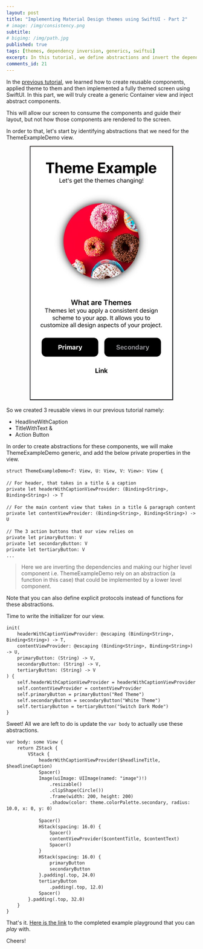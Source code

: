 ```yaml
---
layout: post
title: "Implementing Material Design themes using SwiftUI - Part 2"
# image: /img/consistency.png
subtitle: 
# bigimg: /img/path.jpg
published: true
tags: [themes, dependency inversion, generics, swiftui]
excerpt: In this tutorial, we define abstractions and invert the dependencies in our container view so we can inject our reusable SwiftUI componenets.
comments_id: 21
---
```


In the [previous tutorial](/implementing-material-design-themes-using-swiftui), we learned how to create reusable components, applied theme to them and then implemented a fully themed screen using SwiftUI.
In this part, we will truly create a generic Container view and inject abstract components.

This will allow our screen to consume the components and guide their layout, but not how those components are rendered to the screen. 

In order to that, let's start by identifying abstractions that we need for the ThemeExampleDemo view.

<center> 
<img src="/img/themeExample1.jpg" alt="Mobile app layout with a title, caption, image and content." />
</center>

So we created 3 reusable views in our previous tutorial namely:
- HeadlineWithCaption
- TitleWithText &
- Action Button

In order to create abstractions for these components, we will make ThemeExampleDemo generic, and add the below private properties in the view.


```
struct ThemeExampleDemo<T: View, U: View, V: View>: View {

// For header, that takes in a title & a caption
private let headerWithCaptionViewProvider: (Binding<String>, Binding<String>) -> T

// For the main content view that takes in a title & paragraph content
private let contentViewProvider: (Binding<String>, Binding<String>) -> U

// The 3 action buttons that our view relies on
private let primaryButton: V
private let secondaryButton: V
private let tertiaryButton: V
...

```

> Here we are inverting the dependencies and making our higher level component i.e. ThemeExampleDemo rely on an abstraction (a function in this case) that could be implemented by a lower level component. 

Note that you can also define explicit protocols instead of functions for these abstractions.

Time to write the initializer for our view.

```
init(
    headerWithCaptionViewProvider: @escaping (Binding<String>, Binding<String>) -> T,
    contentViewProvider: @escaping (Binding<String>, Binding<String>) -> U,
    primaryButton: (String) -> V,
    secondaryButton: (String) -> V,
    tertiaryButton: (String) -> V
) {
    self.headerWithCaptionViewProvider = headerWithCaptionViewProvider
    self.contentViewProvider = contentViewProvider
    self.primaryButton = primaryButton("Red Theme")
    self.secondaryButton = secondaryButton("White Theme")
    self.tertiaryButton = tertiaryButton("Switch Dark Mode")
}
```

Sweet! All we are left to do is update the `var body` to actually use these abstractions.

```
var body: some View {
    return ZStack {
        VStack {
            headerWithCaptionViewProvider($headlineTitle, $headlineCaption)
            Spacer()
            Image(uiImage: UIImage(named: "image")!)
                .resizable()
                .clipShape(Circle())
                .frame(width: 200, height: 200)
                .shadow(color: theme.colorPalette.secondary, radius: 10.0, x: 0, y: 0)

            Spacer()
            HStack(spacing: 16.0) {
                Spacer()
                contentViewProvider($contentTitle, $contentText)
                Spacer()
            }
            HStack(spacing: 16.0) {
                primaryButton
                secondaryButton
            }.padding(.top, 24.0)
            tertiaryButton
                .padding(.top, 12.0)
            Spacer()
        }.padding(.top, 32.0)
    }
}
```

That's it. [Here is the link](https://github.com/developerdialogs/material-ui-theme-ios-example/tree/master) to the completed example playground that you can *play* with.

Cheers!